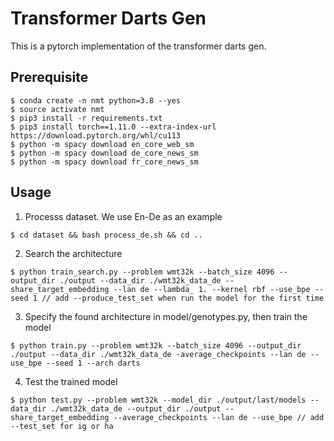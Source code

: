 
# Transformer Darts Gen

This is a pytorch implementation of the
transformer darts gen.

## Prerequisite

```
$ conda create -n nmt python=3.8 --yes
$ source activate nmt
$ pip3 install -r requirements.txt
$ pip3 install torch==1.11.0 --extra-index-url https://download.pytorch.org/whl/cu113
$ python -m spacy download en_core_web_sm
$ python -m spacy download de_core_news_sm
$ python -m spacy download fr_core_news_sm
```

## Usage

1. Processs dataset. We use En-De as an example
```
$ cd dataset && bash process_de.sh && cd ..
```

2. Search the architecture
```
$ python train_search.py --problem wmt32k --batch_size 4096 --output_dir ./output --data_dir ./wmt32k_data_de --share_target_embedding --lan de --lambda_ 1. --kernel rbf --use_bpe --seed 1 // add --produce_test_set when run the model for the first time
```

3. Specify the found architecture in model/genotypes.py, then train the model
```
$ python train.py --problem wmt32k --batch_size 4096 --output_dir ./output --data_dir ./wmt32k_data_de -average_checkpoints --lan de --use_bpe --seed 1 --arch darts
```

4. Test the trained model
```
$ python test.py --problem wmt32k --model_dir ./output/last/models --data_dir ./wmt32k_data_de --output_dir ./output --share_target_embedding --average_checkpoints --lan de --use_bpe // add --test_set for ig or ha
```
